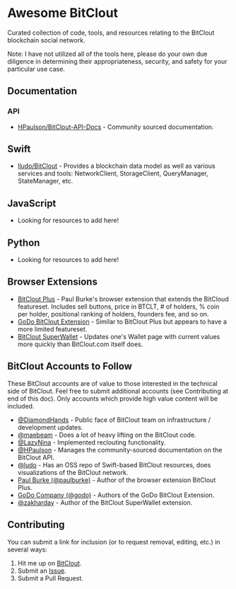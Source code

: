 # Awesome BitClout

Curated collection of code, tools, and resources relating to the BitClout blockchain social network.

Note: I have not utilized all of the tools here, please do your own due diligence in determining their appropriateness, security, and safety for your particular use case.

## Documentation

### API

- [HPaulson/BitClout-API-Docs](https://github.com/HPaulson/BitClout-API-Docs) - Community sourced documentation.

## Swift

- [lludo/BitClout](https://github.com/lludo/BitClout) - Provides a blockchain data model as well as various services and tools: NetworkClient, StorageClient, QueryManager, StateManager, etc.

## JavaScript

- Looking for resources to add here!

## Python

- Looking for resources to add here!

## Browser Extensions
- [BitClout Plus](https://github.com/iPaulPro/BitCloutPlus) - Paul Burke's browser extension that extends the BitCloud featureset. Includes sell buttons, price in BTCLT, # of holders, % coin per holder, positional ranking of holders, founders fee, and so on.
- [GoDo BitClout Extension](https://github.com/godocompany/bitclout-extension) - Similar to BitClout Plus but appears to have a more limited featureset.
- [BitClout SuperWallet](https://github.com/ZakharDay/bitclout-superwallet) - Updates one's Wallet page with current values more quickly than BitClout.com itself does.

## BitClout Accounts to Follow

These BitClout accounts are of value to those interested in the technical side of BitClout. Feel free to submit additional accounts (see Contributing at end of this doc). Only accounts which provide high value content will be included.

- [@DiamondHands](https://bitclout.com/u/diamondhands) - Public face of BitClout team on infrastructure / development updates.
- [@maebeam](https://bitclout.com/u/maebeam) - Does a lot of heavy lifting on the BitClout code.
- [@LazyNina](https://bitclout.com/u/LazyNina) - Implemented reclouting functionality.
- [@HPaulson](https://bitclout.com/u/HPaulson) - Manages the community-sourced documentation on the BitClout API. 
- [@ludo](https://bitclout.com/u/ludo) - Has an OSS repo of Swift-based BitClout resources, does visualizations of the BitClout network.
- [Paul Burke (@paulburke)](https://bitclout.com/u/paulburke) - Author of the browser extension BitClout Plus.
- [GoDo Company (@godo)](https://bitclout.com/u/GoDo) - Authors of the GoDo BitClout Extension.
- [@zakharday](https://bitclout.com/u/zakharday) - Author of the BitClout SuperWallet extension.

## Contributing
You can submit a link for inclusion (or to request removal, editing, etc.) in several ways:
1. Hit me up on [BitClout](https://bitclout.com/u/davemackey).
2. Submit an [Issue](https://github.com/davidshq/awesome-bitclout/issues/new).
3. Submit a Pull Request.
